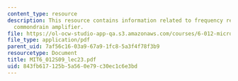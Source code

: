 ```yaml
---
content_type: resource
description: This resource contains information related to frequency response of the
  commondrain amplifier.
file: https://ol-ocw-studio-app-qa.s3.amazonaws.com/courses/6-012-microelectronic-devices-and-circuits-spring-2009/843fb617125b5a560e79c30ec1c6e3bd_MIT6_012S09_lec23.pdf
file_type: application/pdf
parent_uid: 7af56c16-03a9-67a9-1fc8-5a3f4f78f3b9
resourcetype: Document
title: MIT6_012S09_lec23.pdf
uid: 843fb617-125b-5a56-0e79-c30ec1c6e3bd
---
```

